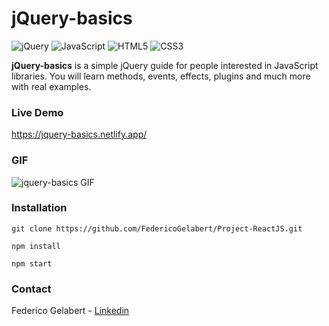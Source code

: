 # jQuery-basics
![jQuery](https://img.shields.io/badge/jquery-%230769AD.svg?style=for-the-badge&logo=jquery&logoColor=white) ![JavaScript](https://img.shields.io/badge/javascript-%23323330.svg?style=for-the-badge&logo=javascript&logoColor=%23F7DF1E) ![HTML5](https://img.shields.io/badge/html5-%23E34F26.svg?style=for-the-badge&logo=html5&logoColor=white) ![CSS3](https://img.shields.io/badge/css3-%231572B6.svg?style=for-the-badge&logo=css3&logoColor=white)

**jQuery-basics** is a simple jQuery guide for people interested in JavaScript libraries. You will learn methods, events, effects, plugins and much more with real examples.

### Live Demo

https://jquery-basics.netlify.app/

### GIF

![jquery-basics GIF](https://res.cloudinary.com/federicog/image/upload/v1687827339/jquery-basics/jquery-basics_klxqol.gif)

### Installation

```
git clone https://github.com/FedericoGelabert/Project-ReactJS.git

npm install

npm start
```

### Contact

Federico Gelabert - [Linkedin](https://www.linkedin.com/in/federico-gelabert-2b656b238/)